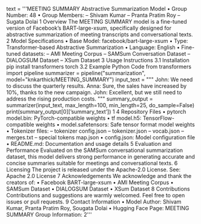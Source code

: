 text = '''MEETING SUMMARY
Abstractive Summarization Model
• Group Number: 48
• Group Members:
– Shivam Kumar
– Pranta Pratim Roy
– Sugata Dolai
1 Overview
The MEETING SUMMARY model is a fine-tuned version of Facebook’s BART-large-xsum, specifically designed for abstractive summarization of meeting transcripts and conversational texts.
2 Model Specifications
• Base Model: facebook/bart-large-xsum
• Type: Transformer-based Abstractive Summarization
• Language: English
• Fine-tuned datasets:
– AMI Meeting Corpus
– SAMSum Conversation Dataset
– DIALOGSUM Dataset
– XSum Dataset
3 Usage Instructions
3.1 Installation
pip install transformers torch
3.2 Example Python Code
from transformers import pipeline
summarizer = pipeline("summarization", model="knkarthick/MEETING_SUMMARY")
input_text = """
John: We need to discuss the quarterly results.
Anna: Sure, the sales have increased by 10%, thanks to the new campaign.
John: Excellent, but we still need to address the rising production costs.
"""
summary_output = summarizer(input_text, max_length=100, min_length=25, do_sample=False)
print(summary_output[0][’summary_text’])
1
4 Repository Files
• pytorch model.bin: PyTorch-compatible weights
• tf model.h5: TensorFlow-compatible weights
• model.safetensors: Safe tensor format model weights
• Tokenizer files:
– tokenizer config.json
– tokenizer.json
– vocab.json
– merges.txt
– special tokens map.json
• config.json: Model configuration file
• README.md: Documentation and usage details
5 Evaluation and Performance
Evaluated on the SAMSum conversational summarization dataset, this model delivers strong performance
in generating accurate and concise summaries suitable for meetings and conversational texts.
6 Licensing
The project is released under the Apache-2.0 License.
See: Apache 2.0 License
7 Acknowledgements
We acknowledge and thank the creators of:
• Facebook BART-large-xsum
• AMI Meeting Corpus
• SAMSum Dataset
• DIALOGSUM Dataset
• XSum Dataset
8 Contributions
Contributions and suggestions are warmly welcomed. Feel free to open issues or pull requests.
9 Contact Information
• Model Author: Shivam Kumar, Pranta Pratim Roy, Sougata Dolai
• Hugging Face Page: MEETING SUMMARY
Group Information:
2'''
